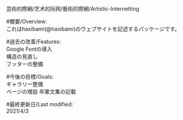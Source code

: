 芸術的際網/艺术的际网/藝術的際網/Artistic-Internetting

#概要/Overview:  
これはhaxibami(@haxibami)のウェブサイトを記述するパッケージです。  

#過去の改善/Features:  
Google Fontの導入  
構造の見直し  
フッターの整備

#今後の目標/Goals:  
ギャラリー整備  
ページの増設
卒業文集の記載

#最終更新日/Last modified:  
2021/4/3
